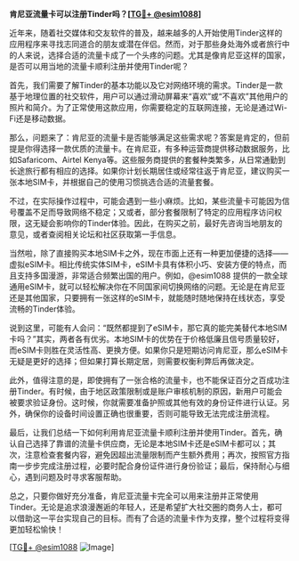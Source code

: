 **肯尼亚流量卡可以注册Tinder吗？[[TG💪+ @esim1088](https://t.me/s/esim1088)]**

近年来，随着社交媒体和交友软件的普及，越来越多的人开始使用Tinder这样的应用程序来寻找志同道合的朋友或潜在伴侣。然而，对于那些身处海外或者旅行中的人来说，选择合适的流量卡成了一个头疼的问题。尤其是像肯尼亚这样的国家，是否可以用当地的流量卡顺利注册并使用Tinder呢？

首先，我们需要了解Tinder的基本功能以及它对网络环境的需求。Tinder是一款基于地理位置的社交软件，用户可以通过滑动屏幕来“喜欢”或“不喜欢”其他用户的照片和简介。为了正常使用这款应用，你需要稳定的互联网连接，无论是通过Wi-Fi还是移动数据。

那么，问题来了：肯尼亚的流量卡是否能够满足这些需求呢？答案是肯定的，但前提是你得选择一款优质的流量卡。在肯尼亚，有多种运营商提供移动数据服务，比如Safaricom、Airtel Kenya等。这些服务商提供的套餐种类繁多，从日常通勤到长途旅行都有相应的选择。如果你计划长期居住或经常往返于肯尼亚，建议购买一张本地SIM卡，并根据自己的使用习惯挑选合适的流量套餐。

不过，在实际操作过程中，可能会遇到一些小麻烦。比如，某些流量卡可能因为信号覆盖不足而导致网络不稳定；又或者，部分套餐限制了特定的应用程序访问权限，这无疑会影响你的Tinder体验。因此，在购买之前，最好先咨询当地朋友的意见，或者查阅相关论坛和社区获取第一手信息。

当然啦，除了直接购买本地SIM卡之外，现在市面上还有一种更加便捷的选择——虚拟eSIM卡。相比传统实体SIM卡，eSIM卡具有体积小巧、安装方便的特点，而且支持多国漫游，非常适合频繁出国的用户。例如，@esim1088 提供的一款全球通用eSIM卡，就可以轻松解决你在不同国家间切换网络的问题。无论是在肯尼亚还是其他国家，只要拥有一张这样的eSIM卡，就能随时随地保持在线状态，享受流畅的Tinder体验。

说到这里，可能有人会问：“既然都提到了eSIM卡，那它真的能完美替代本地SIM卡吗？”其实，两者各有优劣。本地SIM卡的优势在于价格低廉且信号质量较好，而eSIM卡则胜在灵活性高、更换方便。如果你只是短期访问肯尼亚，那么eSIM卡无疑是更好的选择；但如果打算长期定居，则需要权衡利弊后再做决定。

此外，值得注意的是，即使拥有了一张合格的流量卡，也不能保证百分之百成功注册Tinder。有时候，由于地区政策限制或是账户审核机制的原因，新用户可能会被要求验证身份。这时候，你就需要准备护照或其他有效的身份证件进行认证。另外，确保你的设备时间设置正确也很重要，否则可能导致无法完成注册流程。

最后，让我们总结一下如何利用肯尼亚流量卡顺利注册并使用Tinder。首先，确认自己选择了靠谱的流量卡供应商，无论是本地SIM卡还是eSIM卡都可以；其次，注意检查套餐内容，避免因超出流量限制而产生额外费用；再次，按照官方指南一步步完成注册过程，必要时配合身份证件进行身份验证；最后，保持耐心与细心，遇到问题及时寻求客服帮助。

总之，只要你做好充分准备，肯尼亚流量卡完全可以用来注册并正常使用Tinder。无论是追求浪漫邂逅的年轻人，还是希望扩大社交圈的商务人士，都可以借助这一平台实现自己的目标。而有了合适的流量卡作为支撑，整个过程将变得更加轻松愉快！

[[TG💪+ @esim1088](https://t.me/s/esim1088) ![Image](https://i.postimg.cc/4NQfJmqS/Snipaste-2025-05-13-00-14-12.png)]